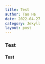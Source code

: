 ```yaml
---
title: Test
author: Tao He
date: 2022-04-27
category: Jekyll
layout: post
---
```


### Test

#### Test

